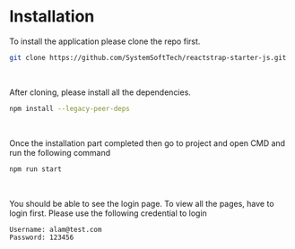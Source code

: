 ﻿# **Installation**

To install the application please clone the repo first.

```bash
git clone https://github.com/SystemSoftTech/reactstrap-starter-js.git
```
<br />

After cloning, please install all the dependencies.

```bash
npm install --legacy-peer-deps
```
<br />

Once the installation part completed then go to project and open CMD and run the following command

```bash
npm run start
```
<br />

You should be able to see the login page. To view all the pages, have to login first. Please use the following credential to login

```bash
Username: alam@test.com
Password: 123456
```
